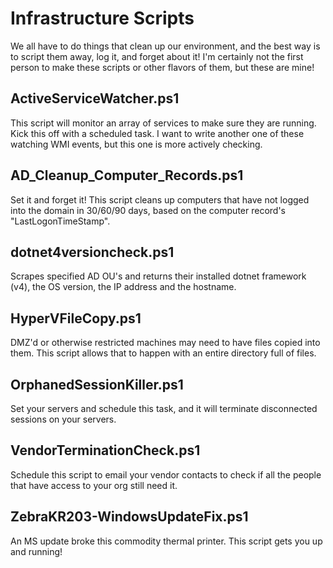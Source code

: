 # Infrastructure Scripts

We all have to do things that clean up our environment, and the best way is to script them away, log it, and forget about it! I'm certainly not the first person to make these scripts or other flavors of them, but these are mine!

## ActiveServiceWatcher.ps1

This script will monitor an array of services to make sure they are running. Kick this off with a scheduled task. I want to write another one of these watching WMI events, but this one is more actively checking. 

## AD_Cleanup_Computer_Records.ps1

Set it and forget it! This script cleans up computers that have not logged into the domain in 30/60/90 days, based on the computer record's "LastLogonTimeStamp".

## dotnet4versioncheck.ps1

Scrapes specified AD OU's and returns their installed dotnet framework (v4), the OS version, the IP address and the hostname. 

## HyperVFileCopy.ps1

DMZ'd or otherwise restricted machines may need to have files copied into them. This script allows that to happen with an entire directory full of files. 

## OrphanedSessionKiller.ps1

Set your servers and schedule this task, and it will terminate disconnected sessions on your servers.

## VendorTerminationCheck.ps1

Schedule this script to email your vendor contacts to check if all the people that have access to your org still need it.

## ZebraKR203-WindowsUpdateFix.ps1

An MS update broke this commodity thermal printer. This script gets you up and running!
